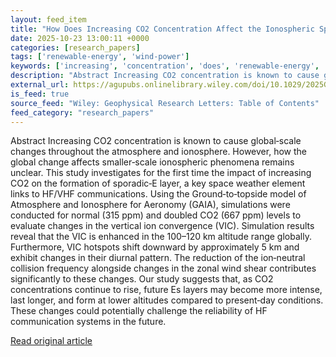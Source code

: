 ```yaml
---
layout: feed_item
title: "How Does Increasing CO2 Concentration Affect the Ionospheric Sporadic‐E Formation?"
date: 2025-10-23 13:00:11 +0000
categories: [research_papers]
tags: ['renewable-energy', 'wind-power']
keywords: ['increasing', 'concentration', 'does', 'renewable-energy', 'wind-power']
description: "Abstract Increasing CO2 concentration is known to cause global‐scale changes throughout the atmosphere and ionosphere"
external_url: https://agupubs.onlinelibrary.wiley.com/doi/10.1029/2025GL117911?af=R
is_feed: true
source_feed: "Wiley: Geophysical Research Letters: Table of Contents"
feed_category: "research_papers"
---
```


Abstract Increasing CO2 concentration is known to cause global‐scale changes throughout the atmosphere and ionosphere. However, how the global change affects smaller‐scale ionospheric phenomena remains unclear. This study investigates for the first time the impact of increasing CO2 on the formation of sporadic‐E layer, a key space weather element links to HF/VHF communications. Using the Ground‐to‐topside model of Atmosphere and Ionosphere for Aeronomy (GAIA), simulations were conducted for normal (315 ppm) and doubled CO2 (667 ppm) levels to evaluate changes in the vertical ion convergence (VIC). Simulation results reveal that the VIC is enhanced in the 100–120 km altitude range globally. Furthermore, VIC hotspots shift downward by approximately 5 km and exhibit changes in their diurnal pattern. The reduction of the ion‐neutral collision frequency alongside changes in the zonal wind shear contributes significantly to these changes. Our study suggests that, as CO2 concentrations continue to rise, future Es layers may become more intense, last longer, and form at lower altitudes compared to present‐day conditions. These changes could potentially challenge the reliability of HF communication systems in the future.

[Read original article](https://agupubs.onlinelibrary.wiley.com/doi/10.1029/2025GL117911?af=R)
